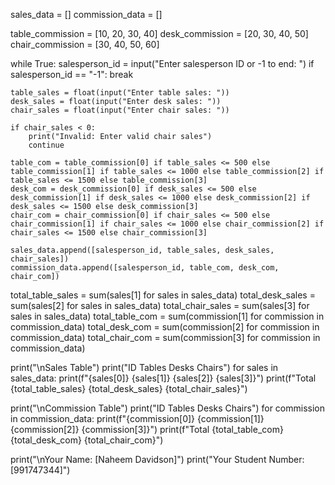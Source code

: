 sales_data = []
commission_data = []

table_commission = [10, 20, 30, 40]
desk_commission = [20, 30, 40, 50]
chair_commission = [30, 40, 50, 60]

while True:
    salesperson_id = input("Enter salesperson ID or -1 to end: ")
    if salesperson_id == "-1":
        break

    table_sales = float(input("Enter table sales: "))
    desk_sales = float(input("Enter desk sales: "))
    chair_sales = float(input("Enter chair sales: "))

    if chair_sales < 0:
        print("Invalid: Enter valid chair sales")
        continue

    table_com = table_commission[0] if table_sales <= 500 else table_commission[1] if table_sales <= 1000 else table_commission[2] if table_sales <= 1500 else table_commission[3]
    desk_com = desk_commission[0] if desk_sales <= 500 else desk_commission[1] if desk_sales <= 1000 else desk_commission[2] if desk_sales <= 1500 else desk_commission[3]
    chair_com = chair_commission[0] if chair_sales <= 500 else chair_commission[1] if chair_sales <= 1000 else chair_commission[2] if chair_sales <= 1500 else chair_commission[3]

    sales_data.append([salesperson_id, table_sales, desk_sales, chair_sales])
    commission_data.append([salesperson_id, table_com, desk_com, chair_com])

total_table_sales = sum(sales[1] for sales in sales_data)
total_desk_sales = sum(sales[2] for sales in sales_data)
total_chair_sales = sum(sales[3] for sales in sales_data)
total_table_com = sum(commission[1] for commission in commission_data)
total_desk_com = sum(commission[2] for commission in commission_data)
total_chair_com = sum(commission[3] for commission in commission_data)

print("\nSales Table")
print("ID Tables Desks Chairs")
for sales in sales_data:
    print(f"{sales[0]} {sales[1]} {sales[2]} {sales[3]}")
print(f"Total {total_table_sales} {total_desk_sales} {total_chair_sales}")

print("\nCommission Table")
print("ID Tables Desks Chairs")
for commission in commission_data:
    print(f"{commission[0]} {commission[1]} {commission[2]} {commission[3]}")
print(f"Total {total_table_com} {total_desk_com} {total_chair_com}")

print("\nYour Name: [Naheem Davidson]")
print("Your Student Number: [991747344]")

